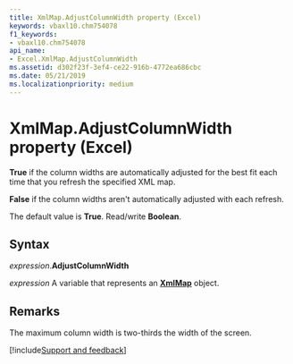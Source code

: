 ```yaml
---
title: XmlMap.AdjustColumnWidth property (Excel)
keywords: vbaxl10.chm754078
f1_keywords:
- vbaxl10.chm754078
api_name:
- Excel.XmlMap.AdjustColumnWidth
ms.assetid: d302f23f-3ef4-ce22-916b-4772ea686cbc
ms.date: 05/21/2019
ms.localizationpriority: medium
---
```



# XmlMap.AdjustColumnWidth property (Excel)

**True** if the column widths are automatically adjusted for the best fit each time that you refresh the specified XML map. 

**False** if the column widths aren't automatically adjusted with each refresh. 

The default value is **True**. Read/write **Boolean**.


## Syntax

_expression_.**AdjustColumnWidth**

_expression_ A variable that represents an **[XmlMap](Excel.XmlMap.md)** object.


## Remarks

The maximum column width is two-thirds the width of the screen.




[!include[Support and feedback](~/includes/feedback-boilerplate.md)]